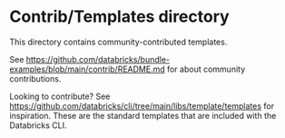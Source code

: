 # Contrib/Templates directory

This directory contains community-contributed templates.

See https://github.com/databricks/bundle-examples/blob/main/contrib/README.md for
about community contributions.

Looking to contribute? See https://github.com/databricks/cli/tree/main/libs/template/templates
for inspiration. These are the standard templates that are included with the
Databricks CLI.
